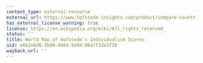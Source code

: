 ```yaml
---
content_type: external-resource
external_url: https://www.hofstede-insights.com/product/compare-countries/
has_external_license_warning: true
license: https://en.wikipedia.org/wiki/All_rights_reserved
status: ''
title: World Map of Hofstede's Individualism Scores
uid: e6b2e6d6-2bd9-4b0d-9e8d-88a7f33e1f20
wayback_url: ''
---
```

